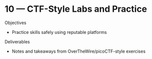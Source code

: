 # 10 — CTF-Style Labs and Practice

Objectives
- Practice skills safely using reputable platforms

Deliverables
- Notes and takeaways from OverTheWire/picoCTF-style exercises
